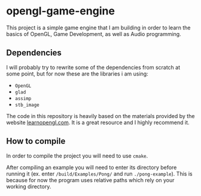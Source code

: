 # opengl-game-engine

This project is a simple game engine that I am building in order to learn the basics of OpenGL, Game Development, as well as Audio programming.

## Dependencies

I will probably try to rewrite some of the dependencies from scratch at some point, but for now these are the libraries i am using:
- `OpenGL`
- `glad`
- `assimp`
- `stb_image`

The code in this repository is heavily based on the materials provided by the website [learnopengl.com](https://learnopengl.com). It is a great resource and I highly recommend it.

## How to compile
In order to compile the project you will need to use `cmake`.

After compiling an example you will need to enter its directory before running it (ex. enter `/build/Examples/Pong/` and run `./pong-example`). This is because for now the program uses relative paths which rely on your working directory.